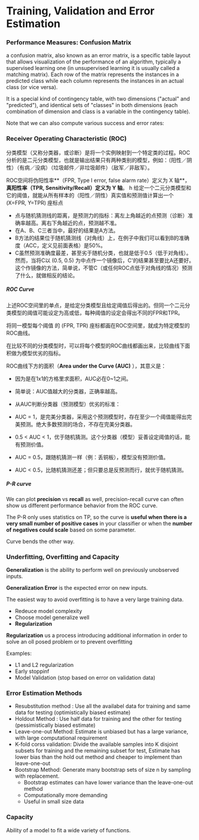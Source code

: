 # Training, Validation and Error Estimation

### Performance Measures: Confusion Matrix

a confusion matrix, also known as an error matrix, is a specific table layout that allows visualization of the performance of an algorithm, typically a supervised learning one (in unsupervised learning it is usually called a matching matrix). Each row of the matrix represents the instances in a predicted class while each column represents the instances in an actual class (or vice versa).

It is a special kind of contingency table, with two dimensions ("actual" and "predicted"), and identical sets of "classes" in both dimensions (each combination of dimension and class is a variable in the contingency table).




Note that we can also compute various success and error rates:



### Receiver Operating Characteristic (ROC)

分类模型（又称分类器，或诊断）是将一个实例映射到一个特定类的过程。ROC分析的是二元分类模型，也就是输出结果只有两种类别的模型，例如：（阳性／阴性）（有病／没病）（垃圾邮件／非垃圾邮件）（敌军／非敌军）。

ROC空间将伪阳性率**（FPR, Type I error, false alarm rate）定义为 X 轴**，**真阳性率（TPR, Sensitivity/Recall）定义为 Y 轴**。
h
给定一个二元分类模型和它的阈值，就能从所有样本的（阳性／阴性）真实值和预测值计算出一个 (X=FPR, Y=TPR) 座标点


- 点与随机猜测线的距离，是预测力的指标：离左上角越近的点预测（诊断）准确率越高。离右下角越近的点，预测越不准。
- 在A、B、C三者当中，最好的结果是A方法。
- B方法的结果位于随机猜测线（对角线）上，在例子中我们可以看到B的准确度（ACC，定义见前面表格）是50%。
- C虽然预测准确度最差，甚至劣于随机分类，也就是低于0.5（低于对角线）。然而，当将C以 (0.5, 0.5) 为中点作一个镜像后，C'的结果甚至要比A还要好。这个作镜像的方法，简单说，不管C（或任何ROC点低于对角线的情况）预测了什么，就做相反的结论。

##### ROC Curve
上述ROC空间里的单点，是给定分类模型且给定阈值后得出的。但同一个二元分类模型的阈值可能设定为高或低，每种阈值的设定会得出不同的FPR和TPR。

将同一模型每个阈值 的 (FPR, TPR) 座标都画在ROC空间里，就成为特定模型的ROC曲线。

在比较不同的分类模型时，可以将每个模型的ROC曲线都画出来，比较曲线下面积做为模型优劣的指标。


ROC曲线下方的面积（**Area under the Curve (AUC)** ），其意义是：

- 因为是在1x1的方格里求面积，AUC必在0~1之间。
 
- 简单说：AUC值越大的分类器，正确率越高。
- 从AUC判断分类器（预测模型）优劣的标准：

- AUC = 1，是完美分类器，采用这个预测模型时，存在至少一个阈值能得出完美预测。绝大多数预测的场合，不存在完美分类器。
- 0.5 < AUC < 1，优于随机猜测。这个分类器（模型）妥善设定阈值的话，能有预测价值。
- AUC = 0.5，跟随机猜测一样（例：丢铜板），模型没有预测价值。
- AUC < 0.5，比随机猜测还差；但只要总是反预测而行，就优于随机猜测。


##### P-R curve

We can plot **precision** vs **recall** as well, precision-recall curve can often show us different performance behavior from the ROC curve.


The P-R only uses statistics on TP, so the curve is **useful when there is a very small number of positive cases** in your classifier or when the **number of negatives could scale** based on some parameter. 

Curve bends the other way.


### Underfitting, Overfitting and Capacity

**Generalization** is the ability to perform well on previously unobserved inputs. 

**Generalization Error** is the expected error on new inputs.

The easiest way to avoid overfitting is to have a very large training data.

- Redeuce model complexity
- Choose model generalize well
- **Regularization**

**Regularization** us a process introducing additional information in order to solve an oll posed problem or to prevent overfitting

Examples:
- L1 and L2 regularization
- Early stoppinf
- Model Validation (stop based on error on validation data)


### Error Estimation Methods

- Resubstitution method : Use all the availabel data  for training and same data for testing (optimistically biased estimate)
- Holdout Method : Use half data for training and the other for testing (pessimistically biased estimate)
- Leave-one-out Method: Estimate is unbiased but has a large variance, with large computational requirement
- K-fold corss validation: Divide the available samples into K disjoint subsets for training and the remaining subset for test, Estimate has lower bias than the hold out method and cheaper to implement than leave-one-out
- Bootstrap Method: Generate many bootstrap sets of size n by sampling with replacement.
  - Bootstrap estimates can have lower variance than the leave-one-out method
  - Computationally more demanding
  - Useful in small size data
  
### Capacity

Ability of a model to fit a wide variety of functions.




